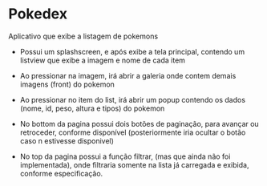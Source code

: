 # Pokedex

Aplicativo que exibe a listagem de pokemons

- Possui um splashscreen, e após exibe a tela principal, contendo um listview que exibe a imagem e nome de cada item

- Ao pressionar na imagem, irá abrir a galeria onde contem demais imagens (front) do pokemon

- Ao pressionar no item do list, irá abrir um popup contendo os dados (nome, id, peso, altura e tipos) do pokemon

- No bottom da pagina possui dois botões de paginação, para avançar ou retroceder, conforme disponível (posteriormente iria ocultar o botão caso n estivesse disponivel)

- No top da pagina possui a função filtrar, (mas que ainda não foi implementada), onde filtraria somente na lista já carregada e exibida, conforme especificação.

